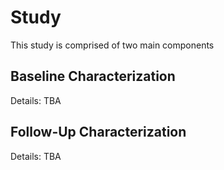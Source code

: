 # Study 

This study is comprised of two main components

## Baseline Characterization

Details: TBA

## Follow-Up Characterization

Details: TBA
